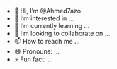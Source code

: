 - 👋 Hi, I’m @Ahmed7azo
- 👀 I’m interested in ...
- 🌱 I’m currently learning ...
- 💞️ I’m looking to collaborate on ...
- 📫 How to reach me ...
- 😄 Pronouns: ...
- ⚡ Fun fact: ...

<!---
Ahmed7azo/Ahmed7azo is a ✨ special ✨ repository because its `README.md` (this file) appears on your GitHub profile.
You can click the Preview link to take a look at your changes.
--->
